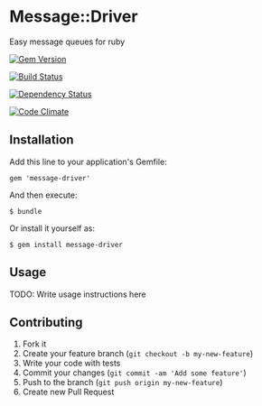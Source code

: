# Message::Driver

Easy message queues for ruby

[![Gem Version](https://badge.fury.io/rb/message-driver.png)](http://badge.fury.io/rb/message-driver)

[![Build Status](https://travis-ci.org/soupmatt/message-driver.png?branch=master)](https://travis-ci.org/soupmatt/message-driver)

[![Dependency Status](https://gemnasium.com/soupmatt/message-driver.png)](https://gemnasium.com/soupmatt/message-driver)

[![Code Climate](https://codeclimate.com/github/soupmatt/message-driver.png)](https://codeclimate.com/github/soupmatt/message-driver)

## Installation

Add this line to your application's Gemfile:

    gem 'message-driver'

And then execute:

    $ bundle

Or install it yourself as:

    $ gem install message-driver

## Usage

TODO: Write usage instructions here

## Contributing

1. Fork it
2. Create your feature branch (`git checkout -b my-new-feature`)
3. Write your code with tests
4. Commit your changes (`git commit -am 'Add some feature'`)
5. Push to the branch (`git push origin my-new-feature`)
6. Create new Pull Request
